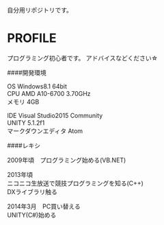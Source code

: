 自分用リポジトリです。

PROFILE
==

プログラミング初心者です。
アドバイスなどください☆


####開発環境

OS Windows8.1 64bit  
CPU AMD A10-6700 3.70GHz  
メモリ 4GB  

IDE Visual Studio2015 Community  
UNITY 5.1.2f1  
マークダウンエディタ Atom  

####レキシ

2009年頃　プログラミング始める(VB.NET)  

2013年頃  
  ニコニコ生放送で競技プログラミングを知る(C++)  
    DXライブラリ触る  

2014年3月　PC買い替える  
  UNITY(C#)始める
